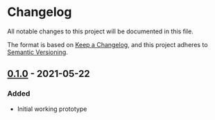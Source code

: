 # Changelog

All notable changes to this project will be documented in this file.

The format is based on [Keep a Changelog](https://keepachangelog.com/en/1.0.0/), and this project adheres to [Semantic Versioning](https://semver.org/spec/v2.0.0.html).

## [0.1.0] - 2021-05-22

### Added

- Initial working prototype

[unreleased]: https://github.com/Arcensoth/blueprints/compare/v0.1.0...HEAD
[0.1.0]: https://github.com/Arcensoth/blueprints/releases/tag/v0.1.0
